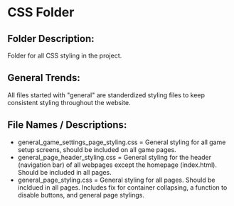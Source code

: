 # CSS Folder
## Folder Description:
Folder for all CSS styling in the project.
## General Trends:
All files started with "general" are standerdized styling files to keep consistent styling throughout the website.
## File Names / Descriptions:
* general_game_settings_page_styling.css = General styling for all game setup screens, should be included on all game pages.
* general_page_header_styling.css = General styling for the header (navigation bar) of all webpages except the homepage (index.html). Should be included in all pages.
* general_page_styling.css = General styling for all pages. Should be incldued in all pages. Includes fix for container collapsing, a function to disable buttons, and general page stylings.